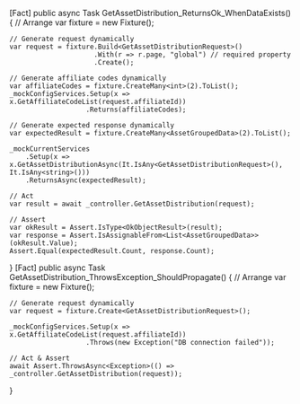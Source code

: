 [Fact]
public async Task GetAssetDistribution_ReturnsOk_WhenDataExists()
{
    // Arrange
    var fixture = new Fixture();

    // Generate request dynamically
    var request = fixture.Build<GetAssetDistributionRequest>()
                         .With(r => r.page, "global") // required property
                         .Create();

    // Generate affiliate codes dynamically
    var affiliateCodes = fixture.CreateMany<int>(2).ToList();
    _mockConfigServices.Setup(x => x.GetAffiliateCodeList(request.affiliateId))
                       .Returns(affiliateCodes);

    // Generate expected response dynamically
    var expectedResult = fixture.CreateMany<AssetGroupedData>(2).ToList();

    _mockCurrentServices
        .Setup(x => x.GetAssetDistributionAsync(It.IsAny<GetAssetDistributionRequest>(), It.IsAny<string>()))
        .ReturnsAsync(expectedResult);

    // Act
    var result = await _controller.GetAssetDistribution(request);

    // Assert
    var okResult = Assert.IsType<OkObjectResult>(result);
    var response = Assert.IsAssignableFrom<List<AssetGroupedData>>(okResult.Value);
    Assert.Equal(expectedResult.Count, response.Count);
}
[Fact]
public async Task GetAssetDistribution_ThrowsException_ShouldPropagate()
{
    // Arrange
    var fixture = new Fixture();

    // Generate request dynamically
    var request = fixture.Create<GetAssetDistributionRequest>();

    _mockConfigServices.Setup(x => x.GetAffiliateCodeList(request.affiliateId))
                       .Throws(new Exception("DB connection failed"));

    // Act & Assert
    await Assert.ThrowsAsync<Exception>(() => _controller.GetAssetDistribution(request));
}
